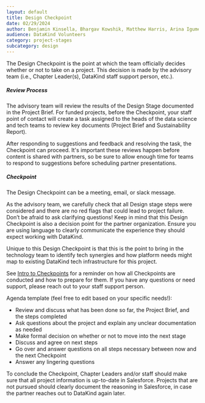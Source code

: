 ```yaml
---
layout: default
title: Design Checkpoint
date: 02/29/2024
author: Benjamin Kinsella, Bhargav Kowshik, Matthew Harris, Arina Igumenshcheva, Michael Wegan
audience: DataKind Volunteers
category: project-stages
subcategory: design
---
```


The Design Checkpoint is the point at which the team officially decides whether or not to take on a project. This decision is made by the advisory team (i.e., Chapter Leader(s), DataKind staff support person, etc.). 


##### Review Process


The advisory team will review the results of the Design Stage documented in the Project Brief. For funded projects, before the Checkpoint, your staff point of contact will create a task assigned to the heads of the data science and tech teams to review key documents (Project Brief and Sustainability Report).


After responding to suggestions and feedback and resolving the task, the Checkpoint can proceed. It's important these reviews happen before content is shared with partners, so be sure to allow enough time for teams to respond to suggestions before scheduling partner presentations.


##### Checkpoint


The Design Checkpoint can be a meeting, email, or slack message. 


As the advisory team, we carefully check that all Design stage steps were considered and there are no red flags that could lead to project failure. Don’t be afraid to ask clarifying questions! Keep in mind that this Design Checkpoint is also a decision point for the partner organization. Ensure you are using language to clearly communicate the experience they should expect working with DataKind.


Unique to this Design Checkpoint is that this is the point to bring in the technology team to identify tech synergies and how platform needs might map to existing DataKind tech infrastructure for this project. 


See [Intro to Checkpoints](https://playbook.datakind.org/playbook/articles/127/introduction-to-checkpoints) for a reminder on how all Checkpoints are conducted and how to prepare for them. If you have any questions or need support, please reach out to your staff support person.


Agenda template (feel free to edit based on your specific needs!):


* Review and discuss what has been done so far, the Project Brief, and the steps completed
* Ask questions about the project and explain any unclear documentation as needed
* Make formal decision on whether or not to move into the next stage
* Discuss and agree on next steps
* Go over and answer questions on all steps necessary between now and the next Checkpoint
* Answer any lingering questions


To conclude the Checkpoint, Chapter Leaders and/or staff should make sure that all project information is up\-to\-date in Salesforce. Projects that are not pursued should clearly document the reasoning in Salesforce, in case the partner reaches out to DataKind again later. 